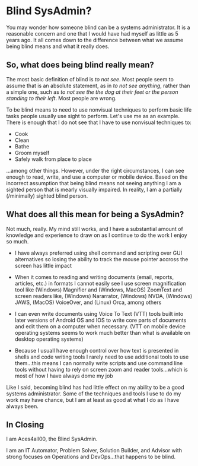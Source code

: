# Blind SysAdmin?

You may wonder how someone blind can be a systems administrator. It is a reasonable concern and one that I would have had myself as little as 5 years ago. It all comes down to the difference between what we assume being blind means and what it really does.

## So, what does being blind really mean?

The most basic definition of blind is *to not see*. Most people seem to assume that is an absolute statement, as in *to not see anything*, rather than a simple one, such as *to not see the the dog at their feet or the person standing to their left*. Most people are wrong.

To be blind means to need to use nonvisual techniques to perform basic life tasks people usually use sight to perform. Let's use me as an example. There is enough that I do not see that I have to use nonvisual techniques to:

- Cook
- Clean
- Bathe
- Groom myself
- Safely walk from place to place

...among other things. However, under the right circumstances, I can see enough to read, write, and use a computer or mobile device. Based on the incorrect assumption that being blind means not seeing anything I am a sighted person that is mearly visually impaired. In reality, I am a partially (/minimally) sighted blind person.

## What does all this mean for being a SysAdmin?

Not much, really. My mind still works, and I have a substantial amount of knowledge and experience to draw on as I continue to do the work I enjoy so much.

- I have always preferred using shell command and scripting over GUI alternatives so losing the ability to track the mouse pointer accross the screen has little impact

- When it comes to reading and writing documents (email, reports, articles, etc.) in formats I cannot easily see I use screen magnification tool like (Windows) Magnifier and (Windows, MacOS) ZoomText and screen readers like, (Windows) Nararrator, (Windows) NVDA, (Windows) JAWS, (MacOS) VoiceOver, and (Linux) Orca, among others

- I can even write documents using Voice To Text (VTT) tools built into later versions of Android OS and IOS to write core parts of documents and edit them on a computer when necessary. (VTT on mobile device operating systems seems to work much better than what is available on desktop operating systems)

- Because I usuall have enough control over how text is presented in shells and code writing tools I rarely need to use additional tools to use them...this means I can normally write scripts and use command line tools without having to rely on screen zoom and reader tools...which is most of how I have always dome my job

Like I said, becoming blind has had little effect on my ability to be a good systems administrator. Some of the techniques and tools I use to do my work may have chance, but I am at least as good at what I do as I have always been.

## In Closing

I am Aces4all00, the Blind SysAdmin.

I am an IT Automator, Problem Solver, Solution Builder, and Advisor with strong focuses on Operations and DevOps...that happens to be blind.